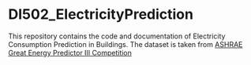 # DI502_ElectricityPrediction

This repository contains the code and documentation of Electricity Consumption Prediction in Buildings.
The dataset is taken from [ASHRAE Great Energy Predictor III Competition](https://www.kaggle.com/c/ashrae-energy-prediction) 


